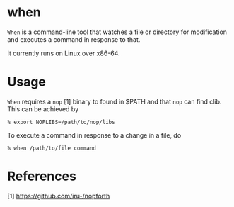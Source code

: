 # when
`When` is a command-line tool that watches a file or directory for modification
and executes a command in response to that.

It currently runs on Linux over x86-64.

# Usage
`When` requires a `nop` [1] binary to found in $PATH and that `nop` can find
clib. This can be achieved by
```
% export NOPLIBS=/path/to/nop/libs
```

To execute a command in response to a change in a file, do
```
% when /path/to/file command
```

# References
[1] https://github.com/iru-/nopforth

